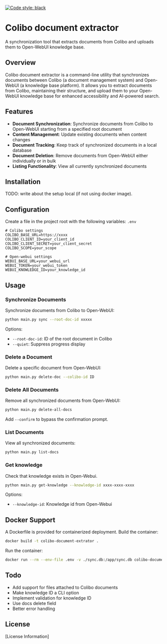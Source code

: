 [![Code style: black](https://img.shields.io/badge/code%20style-black-000000.svg)](https://github.com/psf/black)

# Colibo document extractor

A synchronization tool that extracts documents from Colibo and uploads them to Open-WebUI knowledge base.

## Overview

Colibo document extractor is a command-line utility that synchronizes documents between Colibo (a document management
system) and Open-WebUI (a knowledge base platform). It allows you to extract documents from Colibo, maintaining their
structure, and upload them to your Open-WebUI knowledge base for enhanced accessibility and AI-powered search.

## Features

- **Document Synchronization**: Synchronize documents from Colibo to Open-WebUI starting from a specified root document
- **Content Management**: Update existing documents when content changes
- **Document Tracking**: Keep track of synchronized documents in a local database
- **Document Deletion**: Remove documents from Open-WebUI either individually or in bulk
- **Listing Functionality**: View all currently synchronized documents

## Installation

TODO: write about the setup local (if not using docker image).

## Configuration

Create a file in the project root with the following variables: `.env`

``` 
# Colibo settings
COLIBO_BASE_URL=https://xxxx
COLIBO_CLIENT_ID=your_client_id
COLIBO_CLIENT_SECRET=your_client_secret
COLIBO_SCOPE=your_scope

# Open-webui settings
WEBUI_BASE_URL=your_webui_url
WEBUI_TOKEN=your_webui_token
WEBUI_KNOWLEDGE_ID=your_knowledge_id
```

## Usage

### Synchronize Documents

Synchronize documents from Colibo to Open-WebUI:

``` bash
python main.py sync --root-doc-id xxxxx
```

Options:

- `--root-doc-id`: ID of the root document in Colibo
- `--quiet`: Suppress progress display

### Delete a Document

Delete a specific document from Open-WebUI:

``` bash
python main.py delete-doc --colibo-id ID
```

### Delete All Documents

Remove all synchronized documents from Open-WebUI:

``` bash
python main.py delete-all-docs
```

Add `--confirm` to bypass the confirmation prompt.

### List Documents

View all synchronized documents:

``` bash
python main.py list-docs
```

### Get knowledge

Check that knowledge exists in Open-Webui.

```bash
python main.py get-knowledge --knowledge-id xxxx-xxxx-xxxx
```

Options:

- `--knowledge-id`: Knowledge id from Open-Webui

## Docker Support

A Dockerfile is provided for containerized deployment.
Build the container:

``` bash
docker build -t colibo-document-extrator .
```

Run the container:

``` bash
docker run --rm --env-file .env -v ./sync.db:/app/sync.db colibo-document-extrator --help
```

## Todo

- Add support for files attached to Colibo documents
- Make knowledge ID a CLI option
- Implement validation for knowledge ID
- Use docs delete field
- Better error handling

## License

[License Information]
